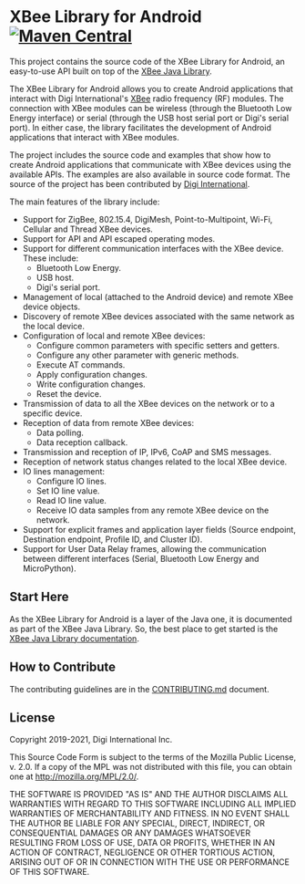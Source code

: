 # XBee Library for Android [![Maven Central](https://maven-badges.herokuapp.com/maven-central/com.digi.xbee/xbee-android-library/badge.svg)](https://maven-badges.herokuapp.com/maven-central/com.digi.xbee/xbee-android-library)

This project contains the source code of the XBee Library for Android, an
easy-to-use API built on top of the
[XBee Java Library](https://github.com/digidotcom/xbee-java).

The XBee Library for Android allows you to create Android applications that
interact with Digi International's [XBee](http://www.digi.com/xbee/) radio
frequency (RF) modules. The connection with XBee modules can be wireless
(through the Bluetooth Low Energy interface) or serial (through the USB host
serial port or Digi's serial port). In either case, the library facilitates the
development of Android applications that interact with XBee modules.

The project includes the source code and examples that show how to create
Android applications that communicate with XBee devices using the available
APIs. The examples are also available in source code format. The source of the
project has been contributed by [Digi International](http://www.digi.com).

The main features of the library include:

* Support for ZigBee, 802.15.4, DigiMesh, Point-to-Multipoint, Wi-Fi, Cellular
  and Thread XBee devices.
* Support for API and API escaped operating modes.
* Support for different communication interfaces with the XBee device. These
  include:
  * Bluetooth Low Energy.
  * USB host.
  * Digi's serial port.
* Management of local (attached to the Android device) and remote XBee device
  objects.
* Discovery of remote XBee devices associated with the same network as the
  local device.
* Configuration of local and remote XBee devices:
  * Configure common parameters with specific setters and getters.
  * Configure any other parameter with generic methods.
  * Execute AT commands.
  * Apply configuration changes.
  * Write configuration changes.
  * Reset the device.
* Transmission of data to all the XBee devices on the network or to a specific
  device.
* Reception of data from remote XBee devices:
  * Data polling.
  * Data reception callback.
* Transmission and reception of IP, IPv6, CoAP and SMS messages.
* Reception of network status changes related to the local XBee device.
* IO lines management:
  * Configure IO lines.
  * Set IO line value.
  * Read IO line value.
  * Receive IO data samples from any remote XBee device on the network.
* Support for explicit frames and application layer fields (Source endpoint,
  Destination endpoint, Profile ID, and Cluster ID).
* Support for User Data Relay frames, allowing the communication between
  different interfaces (Serial, Bluetooth Low Energy and MicroPython).


## Start Here

As the XBee Library for Android is a layer of the Java one, it is documented as
part of the XBee Java Library. So, the best place to get started is the
[XBee Java Library documentation](http://www.digi.com/resources/documentation/digidocs/90001438/#reference/r_xb_java_lib_android.htm).


## How to Contribute

The contributing guidelines are in the
[CONTRIBUTING.md](https://github.com/digidotcom/xbee-android/blob/master/CONTRIBUTING.md)
document.


## License

Copyright 2019-2021, Digi International Inc.

This Source Code Form is subject to the terms of the Mozilla Public
License, v. 2.0. If a copy of the MPL was not distributed with this
file, you can obtain one at http://mozilla.org/MPL/2.0/.

THE SOFTWARE IS PROVIDED "AS IS" AND THE AUTHOR DISCLAIMS ALL WARRANTIES
WITH REGARD TO THIS SOFTWARE INCLUDING ALL IMPLIED WARRANTIES OF
MERCHANTABILITY AND FITNESS. IN NO EVENT SHALL THE AUTHOR BE LIABLE FOR
ANY SPECIAL, DIRECT, INDIRECT, OR CONSEQUENTIAL DAMAGES OR ANY DAMAGES
WHATSOEVER RESULTING FROM LOSS OF USE, DATA OR PROFITS, WHETHER IN AN
ACTION OF CONTRACT, NEGLIGENCE OR OTHER TORTIOUS ACTION, ARISING OUT OF
OR IN CONNECTION WITH THE USE OR PERFORMANCE OF THIS SOFTWARE.